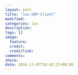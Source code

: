 ```yaml
---
layout: post
title: "ios-UDP-Client"
modified:
categories: ios
description:
tags: []
image:
  feature:
  credit:
  creditlink:
comments:
share:
date: 2016-11-07T18:42:17+08:00
---
```

